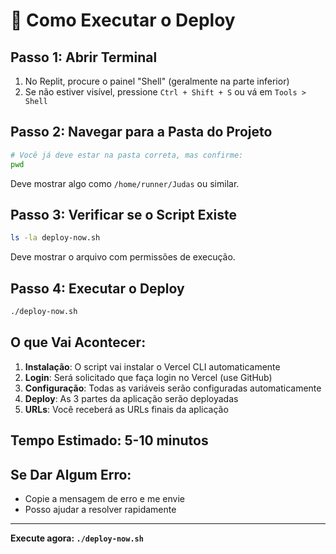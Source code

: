 # 🚀 Como Executar o Deploy

## Passo 1: Abrir Terminal
1. No Replit, procure o painel "Shell" (geralmente na parte inferior)
2. Se não estiver visível, pressione `Ctrl + Shift + S` ou vá em `Tools > Shell`

## Passo 2: Navegar para a Pasta do Projeto
```bash
# Você já deve estar na pasta correta, mas confirme:
pwd
```
Deve mostrar algo como `/home/runner/Judas` ou similar.

## Passo 3: Verificar se o Script Existe
```bash
ls -la deploy-now.sh
```
Deve mostrar o arquivo com permissões de execução.

## Passo 4: Executar o Deploy
```bash
./deploy-now.sh
```

## O que Vai Acontecer:
1. **Instalação**: O script vai instalar o Vercel CLI automaticamente
2. **Login**: Será solicitado que faça login no Vercel (use GitHub)
3. **Configuração**: Todas as variáveis serão configuradas automaticamente
4. **Deploy**: As 3 partes da aplicação serão deployadas
5. **URLs**: Você receberá as URLs finais da aplicação

## Tempo Estimado: 5-10 minutos

## Se Dar Algum Erro:
- Copie a mensagem de erro e me envie
- Posso ajudar a resolver rapidamente

---

**Execute agora: `./deploy-now.sh`**